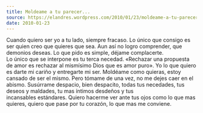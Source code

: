 ```yaml
---
title: Moldeame a tu parecer...
source: https://elandres.wordpress.com/2010/01/23/moldeame-a-tu-parecer/
date: 2010-01-23
---
```


Cuando quiero ser yo a tu lado, siempre fracaso. Lo único que consigo es ser quien creo que quieres que sea. Aun así no logro comprender, que demonios deseas. Lo que pido es simple, déjame complacerte. Lo único que se interpone es tu terca necedad. «Rechazar una propuesta de amor es rechazar al mismísimo Dios que es amor puro». Yo lo que quiero es darte mi cariño y entregarte mi ser. Moldéame como quieras, estoy cansado de ser el mismo. Pero tómame de una vez, no me dejes caer en el abismo. Susúrrame despacio, bien despacito, todas tus necedades, tus deseos y maldades, tu mas íntimos desdeños y tus incansables estándares. Quiero hacerme ver ante tus ojos como lo que mas quieres, quiero que pase por tu corazón, lo que mas me conviene.